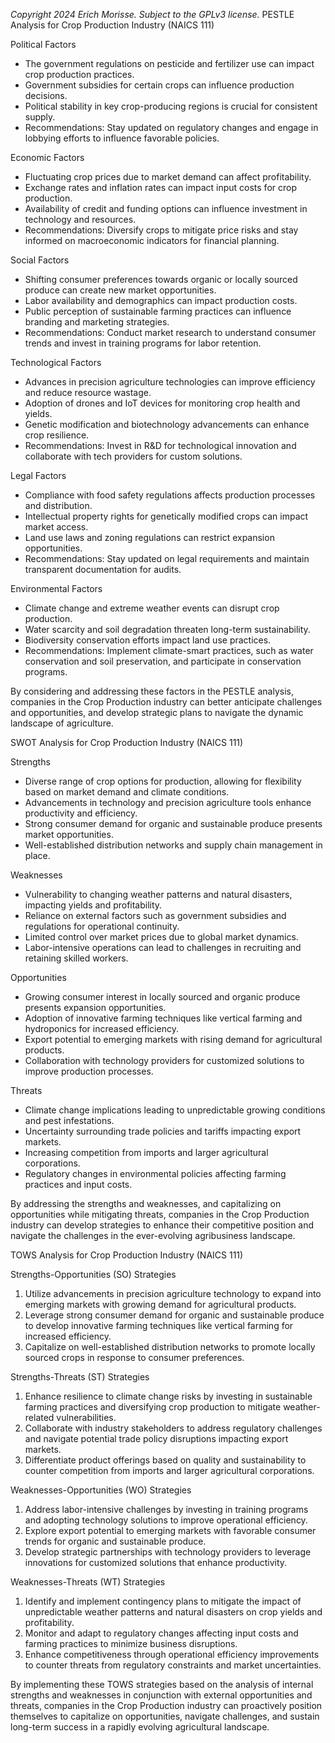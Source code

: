 *Copyright 2024 Erich Morisse.  Subject to the GPLv3 license.*
PESTLE Analysis for Crop Production Industry (NAICS 111)

Political Factors
- The government regulations on pesticide and fertilizer use can impact crop production practices.
- Government subsidies for certain crops can influence production decisions.
- Political stability in key crop-producing regions is crucial for consistent supply.
- Recommendations: Stay updated on regulatory changes and engage in lobbying efforts to influence favorable policies.

Economic Factors
- Fluctuating crop prices due to market demand can affect profitability.
- Exchange rates and inflation rates can impact input costs for crop production.
- Availability of credit and funding options can influence investment in technology and resources.
- Recommendations: Diversify crops to mitigate price risks and stay informed on macroeconomic indicators for financial planning.

Social Factors
- Shifting consumer preferences towards organic or locally sourced produce can create new market opportunities.
- Labor availability and demographics can impact production costs.
- Public perception of sustainable farming practices can influence branding and marketing strategies.
- Recommendations: Conduct market research to understand consumer trends and invest in training programs for labor retention.

Technological Factors
- Advances in precision agriculture technologies can improve efficiency and reduce resource wastage.
- Adoption of drones and IoT devices for monitoring crop health and yields.
- Genetic modification and biotechnology advancements can enhance crop resilience.
- Recommendations: Invest in R&D for technological innovation and collaborate with tech providers for custom solutions.

Legal Factors
- Compliance with food safety regulations affects production processes and distribution.
- Intellectual property rights for genetically modified crops can impact market access.
- Land use laws and zoning regulations can restrict expansion opportunities.
- Recommendations: Stay updated on legal requirements and maintain transparent documentation for audits.

Environmental Factors
- Climate change and extreme weather events can disrupt crop production.
- Water scarcity and soil degradation threaten long-term sustainability.
- Biodiversity conservation efforts impact land use practices.
- Recommendations: Implement climate-smart practices, such as water conservation and soil preservation, and participate in conservation programs.

By considering and addressing these factors in the PESTLE analysis, companies in the Crop Production industry can better anticipate challenges and opportunities, and develop strategic plans to navigate the dynamic landscape of agriculture.

SWOT Analysis for Crop Production Industry (NAICS 111)

Strengths
- Diverse range of crop options for production, allowing for flexibility based on market demand and climate conditions.
- Advancements in technology and precision agriculture tools enhance productivity and efficiency.
- Strong consumer demand for organic and sustainable produce presents market opportunities.
- Well-established distribution networks and supply chain management in place.

Weaknesses
- Vulnerability to changing weather patterns and natural disasters, impacting yields and profitability.
- Reliance on external factors such as government subsidies and regulations for operational continuity.
- Limited control over market prices due to global market dynamics.
- Labor-intensive operations can lead to challenges in recruiting and retaining skilled workers.

Opportunities
- Growing consumer interest in locally sourced and organic produce presents expansion opportunities.
- Adoption of innovative farming techniques like vertical farming and hydroponics for increased efficiency.
- Export potential to emerging markets with rising demand for agricultural products.
- Collaboration with technology providers for customized solutions to improve production processes.

Threats
- Climate change implications leading to unpredictable growing conditions and pest infestations.
- Uncertainty surrounding trade policies and tariffs impacting export markets.
- Increasing competition from imports and larger agricultural corporations.
- Regulatory changes in environmental policies affecting farming practices and input costs.

By addressing the strengths and weaknesses, and capitalizing on opportunities while mitigating threats, companies in the Crop Production industry can develop strategies to enhance their competitive position and navigate the challenges in the ever-evolving agribusiness landscape.

TOWS Analysis for Crop Production Industry (NAICS 111)

Strengths-Opportunities (SO) Strategies
1. Utilize advancements in precision agriculture technology to expand into emerging markets with growing demand for agricultural products.
2. Leverage strong consumer demand for organic and sustainable produce to develop innovative farming techniques like vertical farming for increased efficiency.
3. Capitalize on well-established distribution networks to promote locally sourced crops in response to consumer preferences.

Strengths-Threats (ST) Strategies
1. Enhance resilience to climate change risks by investing in sustainable farming practices and diversifying crop production to mitigate weather-related vulnerabilities.
2. Collaborate with industry stakeholders to address regulatory challenges and navigate potential trade policy disruptions impacting export markets.
3. Differentiate product offerings based on quality and sustainability to counter competition from imports and larger agricultural corporations.

Weaknesses-Opportunities (WO) Strategies
1. Address labor-intensive challenges by investing in training programs and adopting technology solutions to improve operational efficiency.
2. Explore export potential to emerging markets with favorable consumer trends for organic and sustainable produce.
3. Develop strategic partnerships with technology providers to leverage innovations for customized solutions that enhance productivity.

Weaknesses-Threats (WT) Strategies
1. Identify and implement contingency plans to mitigate the impact of unpredictable weather patterns and natural disasters on crop yields and profitability.
2. Monitor and adapt to regulatory changes affecting input costs and farming practices to minimize business disruptions.
3. Enhance competitiveness through operational efficiency improvements to counter threats from regulatory constraints and market uncertainties.

By implementing these TOWS strategies based on the analysis of internal strengths and weaknesses in conjunction with external opportunities and threats, companies in the Crop Production industry can proactively position themselves to capitalize on opportunities, navigate challenges, and sustain long-term success in a rapidly evolving agricultural landscape.

